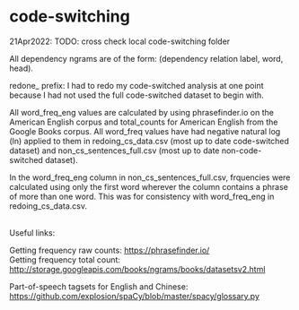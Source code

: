 # code-switching 
21Apr2022: TODO: cross check local code-switching folder

All dependency ngrams are of the form: (dependency relation label, word, head).

redone_ prefix: I had to redo my code-switched analysis at one point because I had not used the full code-switched dataset to begin with. 

All word_freq_eng values are calculated by using phrasefinder.io on the American English corpus and total_counts for American English from the Google Books corpus.
All word_freq values have had negative natural log (ln) applied to them in redoing_cs_data.csv (most up to date code-switched dataset) and non_cs_sentences_full.csv (most up to date non-code-switched dataset). 

In the word_freq_eng column in non_cs_sentences_full.csv, frquencies were calculated using only the first word wherever the column contains a phrase of more than one word. This was for consistency with word_freq_eng in redoing_cs_data.csv. 

  \
Useful links:
  
Getting frequency raw counts: https://phrasefinder.io/ \
Getting frequency total count: http://storage.googleapis.com/books/ngrams/books/datasetsv2.html 

Part-of-speech tagsets for English and Chinese: https://github.com/explosion/spaCy/blob/master/spacy/glossary.py 
